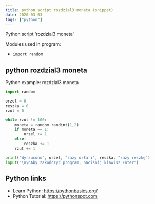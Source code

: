 ```yaml
---
title: python script rozdzial3 moneta (snippet)
date: 2020-03-03
tags: ["python"]
---
```

Python script 'rozdzial3 moneta'


Modules used in program: 
* `import random`

## python rozdzial3 moneta

Python example: rozdzial3 moneta

```python
import random

orzel = 0
reszka = 0
rzut = 0

while rzut != 100:
    moneta = random.randint(1,2)
    if moneta == 1:
        orzel += 1
    else:
        reszka += 1
    rzut += 1

print("Wyrzucono", orzel, "razy orła i", reszka, "razy reszkę")
input("\n\nAby zakończyć program, naciśnij klawisz Enter")


```

## Python links

- Learn Python: https://pythonbasics.org/
- Python Tutorial: https://pythonspot.com
